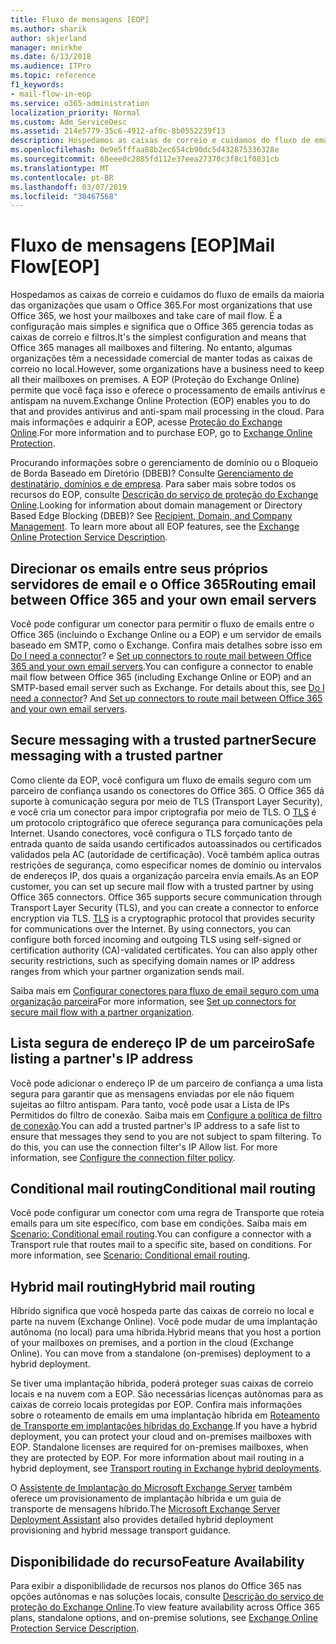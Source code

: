 ```yaml
---
title: Fluxo de mensagens [EOP]
ms.author: sharik
author: skjerland
manager: mnirkhe
ms.date: 6/13/2018
ms.audience: ITPro
ms.topic: reference
f1_keywords:
- mail-flow-in-eop
ms.service: o365-administration
localization_priority: Normal
ms.custom: Adm_ServiceDesc
ms.assetid: 214e5779-35c6-4912-af0c-8b0552239f13
description: Hospedamos as caixas de correio e cuidamos do fluxo de emails da maioria das organizações que usam o Office 365. É a configuração mais simples e significa que o Office 365 gerencia todas as caixas de correio e filtros. No entanto, algumas organizações têm a necessidade comercial de manter todas as caixas de correio no local. A EOP (Proteção do Exchange Online) permite que você faça isso e oferece o processamento de emails antivírus e antispam na nuvem. Para mais informações e adquirir a EOP, acesse Proteção do Exchange Online.
ms.openlocfilehash: 0e9e5fffaa88b2ec654cb90dc5d432875336328e
ms.sourcegitcommit: 68eee0c2885fd112e37eea27370c3f8c1f0831cb
ms.translationtype: MT
ms.contentlocale: pt-BR
ms.lasthandoff: 03/07/2019
ms.locfileid: "30467568"
---
```

# <a name="mail-floweop"></a><span data-ttu-id="61fd3-107">Fluxo de mensagens [EOP]</span><span class="sxs-lookup"><span data-stu-id="61fd3-107">Mail Flow[EOP]</span></span>

<span data-ttu-id="61fd3-108">Hospedamos as caixas de correio e cuidamos do fluxo de emails da maioria das organizações que usam o Office 365.</span><span class="sxs-lookup"><span data-stu-id="61fd3-108">For most organizations that use Office 365, we host your mailboxes and take care of mail flow.</span></span> <span data-ttu-id="61fd3-109">É a configuração mais simples e significa que o Office 365 gerencia todas as caixas de correio e filtros.</span><span class="sxs-lookup"><span data-stu-id="61fd3-109">It's the simplest configuration and means that Office 365 manages all mailboxes and filtering.</span></span> <span data-ttu-id="61fd3-110">No entanto, algumas organizações têm a necessidade comercial de manter todas as caixas de correio no local.</span><span class="sxs-lookup"><span data-stu-id="61fd3-110">However, some organizations have a business need to keep all their mailboxes on premises.</span></span> <span data-ttu-id="61fd3-111">A EOP (Proteção do Exchange Online) permite que você faça isso e oferece o processamento de emails antivírus e antispam na nuvem.</span><span class="sxs-lookup"><span data-stu-id="61fd3-111">Exchange Online Protection (EOP) enables you to do that and provides antivirus and anti-spam mail processing in the cloud.</span></span> <span data-ttu-id="61fd3-112">Para mais informações e adquirir a EOP, acesse [Proteção do Exchange Online](https://products.office.com/en-us/exchange/exchange-email-security-spam-protection).</span><span class="sxs-lookup"><span data-stu-id="61fd3-112">For more information and to purchase EOP, go to [Exchange Online Protection](https://products.office.com/en-us/exchange/exchange-email-security-spam-protection).</span></span>
  
<span data-ttu-id="61fd3-p103">Procurando informações sobre o gerenciamento de domínio ou o Bloqueio de Borda Baseado em Diretório (DBEB)? Consulte [Gerenciamento de destinatário, domínios e de empresa](recipient-domain-and-company-management.md). Para saber mais sobre todos os recursos do EOP, consulte [Descrição do serviço de proteção do Exchange Online](exchange-online-protection-service-description.md).</span><span class="sxs-lookup"><span data-stu-id="61fd3-p103">Looking for information about domain management or Directory Based Edge Blocking (DBEB)? See [Recipient, Domain, and Company Management](recipient-domain-and-company-management.md). To learn more about all EOP features, see the [Exchange Online Protection Service Description](exchange-online-protection-service-description.md).</span></span>
  
## <a name="routing-email-between-office-365-and-your-own-email-servers"></a><span data-ttu-id="61fd3-116">Direcionar os emails entre seus próprios servidores de email e o Office 365</span><span class="sxs-lookup"><span data-stu-id="61fd3-116">Routing email between Office 365 and your own email servers</span></span>
<span data-ttu-id="61fd3-117"><a name="BKMK_outboundmailrouting"> </a></span><span class="sxs-lookup"><span data-stu-id="61fd3-117"></span></span>

<span data-ttu-id="61fd3-p104">Você pode configurar um conector para permitir o fluxo de emails entre o Office 365 (incluindo o Exchange Online ou a EOP) e um servidor de emails baseado em SMTP, como o Exchange. Confira mais detalhes sobre isso em [Do I need a connector](http://technet.microsoft.com/library/16731ae9-c909-49dd-bffc-a46e6151fc29.aspx)? e [Set up connectors to route mail between Office 365 and your own email servers](http://technet.microsoft.com/library/2e93fd60-a5ef-4e64-8e62-2b862b2d1033.aspx).</span><span class="sxs-lookup"><span data-stu-id="61fd3-p104">You can configure a connector to enable mail flow between Office 365 (including Exchange Online or EOP) and an SMTP-based email server such as Exchange. For details about this, see [Do I need a connector](http://technet.microsoft.com/library/16731ae9-c909-49dd-bffc-a46e6151fc29.aspx)? And [Set up connectors to route mail between Office 365 and your own email servers](http://technet.microsoft.com/library/2e93fd60-a5ef-4e64-8e62-2b862b2d1033.aspx).</span></span>
  
## <a name="secure-messaging-with-a-trusted-partner"></a><span data-ttu-id="61fd3-121">Secure messaging with a trusted partner</span><span class="sxs-lookup"><span data-stu-id="61fd3-121">Secure messaging with a trusted partner</span></span>
<span data-ttu-id="61fd3-122"><a name="BKMK_securemessagingwithatrustedpartner"> </a></span><span class="sxs-lookup"><span data-stu-id="61fd3-122"></span></span>

<span data-ttu-id="61fd3-p105">Como cliente da EOP, você configura um fluxo de emails seguro com um parceiro de confiança usando os conectores do Office 365. O Office 365 dá suporte à comunicação segura por meio de TLS (Transport Layer Security), e você cria um conector para impor criptografia por meio de TLS. O [TLS](https://technet.microsoft.com/en-us/library/mt163898.aspx) é um protocolo criptográfico que oferece segurança para comunicações pela Internet. Usando conectores, você configura o TLS forçado tanto de entrada quanto de saída usando certificados autoassinados ou certificados validados pela AC (autoridade de certificação). Você também aplica outras restrições de segurança, como especificar nomes de domínio ou intervalos de endereços IP, dos quais a organização parceira envia emails.</span><span class="sxs-lookup"><span data-stu-id="61fd3-p105">As an EOP customer, you can set up secure mail flow with a trusted partner by using Office 365 connectors. Office 365 supports secure communication through Transport Layer Security (TLS), and you can create a connector to enforce encryption via TLS. [TLS](https://technet.microsoft.com/en-us/library/mt163898.aspx) is a cryptographic protocol that provides security for communications over the Internet. By using connectors, you can configure both forced incoming and outgoing TLS using self-signed or certification authority (CA)-validated certificates. You can also apply other security restrictions, such as specifying domain names or IP address ranges from which your partner organization sends mail.</span></span> 
  
<span data-ttu-id="61fd3-128">Saiba mais em [Configurar conectores para fluxo de email seguro com uma organização parceira](https://technet.microsoft.com/en-us/library/dn751021%28v=exchg.150%29.aspx)</span><span class="sxs-lookup"><span data-stu-id="61fd3-128">For more information, see [Set up connectors for secure mail flow with a partner organization](https://technet.microsoft.com/en-us/library/dn751021%28v=exchg.150%29.aspx).</span></span>
  
## <a name="safe-listing-a-partners-ip-address"></a><span data-ttu-id="61fd3-129">Lista segura de endereço IP de um parceiro</span><span class="sxs-lookup"><span data-stu-id="61fd3-129">Safe listing a partner's IP address</span></span>
<span data-ttu-id="61fd3-130"><a name="BKMK_safelistingapartnersipaddress"> </a></span><span class="sxs-lookup"><span data-stu-id="61fd3-130"></span></span>

<span data-ttu-id="61fd3-p106">Você pode adicionar o endereço IP de um parceiro de confiança a uma lista segura para garantir que as mensagens enviadas por ele não fiquem sujeitas ao filtro antispam. Para tanto, você pode usar a Lista de IPs Permitidos do filtro de conexão. Saiba mais em [Configure a política de filtro de conexão](https://go.microsoft.com/fwlink/p/?LinkID=287108).</span><span class="sxs-lookup"><span data-stu-id="61fd3-p106">You can add a trusted partner's IP address to a safe list to ensure that messages they send to you are not subject to spam filtering. To do this, you can use the connection filter's IP Allow list. For more information, see [Configure the connection filter policy](https://go.microsoft.com/fwlink/p/?LinkID=287108).</span></span>
  
## <a name="conditional-mail-routing"></a><span data-ttu-id="61fd3-134">Conditional mail routing</span><span class="sxs-lookup"><span data-stu-id="61fd3-134">Conditional mail routing</span></span>
<span data-ttu-id="61fd3-135"><a name="BKMK_conditionalmailrouting"> </a></span><span class="sxs-lookup"><span data-stu-id="61fd3-135"></span></span>

<span data-ttu-id="61fd3-p107">Você pode configurar um conector com uma regra de Transporte que roteia emails para um site específico, com base em condições. Saiba mais em [Scenario: Conditional email routing](http://technet.microsoft.com/library/82d105e2-e955-4e03-99c3-3314a5d21a4c.aspx).</span><span class="sxs-lookup"><span data-stu-id="61fd3-p107">You can configure a connector with a Transport rule that routes mail to a specific site, based on conditions. For more information, see [Scenario: Conditional email routing](http://technet.microsoft.com/library/82d105e2-e955-4e03-99c3-3314a5d21a4c.aspx).</span></span>
  
## <a name="hybrid-mail-routing"></a><span data-ttu-id="61fd3-138">Hybrid mail routing</span><span class="sxs-lookup"><span data-stu-id="61fd3-138">Hybrid mail routing</span></span>
<span data-ttu-id="61fd3-139"><a name="BKMK_hybridmailrouting"> </a></span><span class="sxs-lookup"><span data-stu-id="61fd3-139"></span></span>

<span data-ttu-id="61fd3-p108">Híbrido significa que você hospeda parte das caixas de correio no local e parte na nuvem (Exchange Online). Você pode mudar de uma implantação autônoma (no local) para uma híbrida.</span><span class="sxs-lookup"><span data-stu-id="61fd3-p108">Hybrid means that you host a portion of your mailboxes on premises, and a portion in the cloud (Exchange Online). You can move from a standalone (on-premises) deployment to a hybrid deployment.</span></span>
  
<span data-ttu-id="61fd3-p109">Se tiver uma implantação híbrida, poderá proteger suas caixas de correio locais e na nuvem com a EOP. São necessárias licenças autônomas para as caixas de correio locais protegidas por EOP. Confira mais informações sobre o roteamento de emails em uma implantação híbrida em [Roteamento de Transporte em implantações híbridas do Exchange](https://go.microsoft.com/fwlink/p/?LinkId=271757).</span><span class="sxs-lookup"><span data-stu-id="61fd3-p109">If you have a hybrid deployment, you can protect your cloud and on-premises mailboxes with EOP. Standalone licenses are required for on-premises mailboxes, when they are protected by EOP. For more information about mail routing in a hybrid deployment, see [Transport routing in Exchange hybrid deployments](https://go.microsoft.com/fwlink/p/?LinkId=271757).</span></span>
  
<span data-ttu-id="61fd3-145">O [Assistente de Implantação do Microsoft Exchange Server](https://go.microsoft.com/fwlink/p/?LinkId=287036) também oferece um provisionamento de implantação híbrida e um guia de transporte de mensagens híbrido.</span><span class="sxs-lookup"><span data-stu-id="61fd3-145">The [Microsoft Exchange Server Deployment Assistant](https://go.microsoft.com/fwlink/p/?LinkId=287036) also provides detailed hybrid deployment provisioning and hybrid message transport guidance.</span></span> 
  
## <a name="feature-availability"></a><span data-ttu-id="61fd3-146">Disponibilidade do recurso</span><span class="sxs-lookup"><span data-stu-id="61fd3-146">Feature Availability</span></span>
<span data-ttu-id="61fd3-147"><a name="BKMK_hybridmailrouting"> </a></span><span class="sxs-lookup"><span data-stu-id="61fd3-147"></span></span>

<span data-ttu-id="61fd3-148">Para exibir a disponibilidade de recursos nos planos do Office 365 nas opções autônomas e nas soluções locais, consulte [Descrição do serviço de proteção do Exchange Online](exchange-online-protection-service-description.md).</span><span class="sxs-lookup"><span data-stu-id="61fd3-148">To view feature availability across Office 365 plans, standalone options, and on-premise solutions, see [Exchange Online Protection Service Description](exchange-online-protection-service-description.md).</span></span>
  


